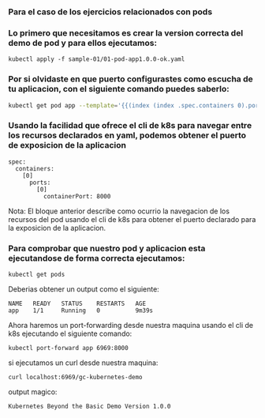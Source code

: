 ### Para el caso de los ejercicios relacionados con pods

### Lo primero que necesitamos es crear la version correcta del demo de pod y para ellos ejecutamos:
```
kubectl apply -f sample-01/01-pod-app1.0.0-ok.yaml
```
### Por si olvidaste en que puerto configurastes como escucha de tu aplicacion, con el siguiente comando puedes saberlo:
```bash
kubectl get pod app --template='{{(index (index .spec.containers 0).ports 0).containerPort}}{{"\n"}}'
```
### Usando la facilidad que ofrece el cli de k8s para navegar entre los recursos declarados en yaml, podemos obtener el puerto de exposicion de la aplicacion
```
spec:
  containers:
    [0]
      ports:
        [0]
          containerPort: 8000
```
Nota: El bloque anterior describe como ocurrio la navegacion de los recursos del pod usando el cli de k8s para obtener el puerto declarado para la exposicion de la aplicacion.

### Para comprobar que nuestro pod y aplicacion esta ejecutandose de forma correcta ejecutamos:
```
kubectl get pods
```
Deberias obtener un output como el siguiente:
```
NAME   READY   STATUS    RESTARTS   AGE
app    1/1     Running   0          9m39s
```

Ahora haremos un port-forwarding desde nuestra maquina usando el cli de k8s ejecutando el siguiente comando:

```
kubectl port-forward app 6969:8000
````

si ejecutamos un curl desde nuestra maquina:
```
curl localhost:6969/gc-kubernetes-demo
```
output magico:
```
Kubernetes Beyond the Basic Demo Version 1.0.0
```